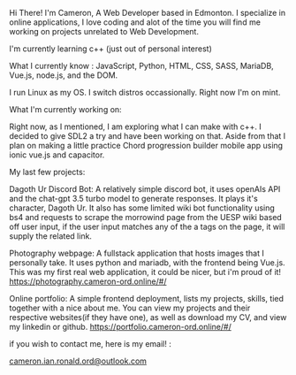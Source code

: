 
Hi There!
I'm Cameron, A Web Developer based in Edmonton. I specialize in online applications, I love coding and alot of the time you will find me working on projects unrelated to Web Development.

I'm currently learning c++ (just out of personal interest)

What I currently know : JavaScript, Python, HTML, CSS, SASS, MariaDB, Vue.js, node.js, and the DOM.

I run Linux as my OS. I switch distros occassionally. Right now I'm on mint.

What I'm currently working on:

Right now, as I mentioned, I am exploring what I can make with c++. I decided to give SDL2 a try and have been working on that.
Aside from that I plan on making a little practice Chord progression builder mobile app using ionic vue.js and capacitor.

My last few projects:

Dagoth Ur Discord Bot: A relatively simple discord bot, it uses openAIs API and the chat-gpt 3.5 turbo model to generate responses. It plays it's character, Dagoth Ur. It also has some limited wiki bot functionality using bs4 and requests to scrape the morrowind page from the UESP wiki based off user input, if the user input matches any of the a tags on the page, it will supply the related link.

Photography webpage: A fullstack application that hosts images that I personally take. It uses python and mariadb, with the frontend being Vue.js. This was my first real web application, it could be nicer, but i'm proud of it! https://photography.cameron-ord.online/#/

Online portfolio: A simple frontend deployment, lists my projects, skills, tied together with a nice about me. You can view my projects and their respective websites(if they have one), as well as download my CV, and view my linkedin or github. https://portfolio.cameron-ord.online/#/

if you wish to contact me, here is my email! : 

cameron.ian.ronald.ord@outlook.com
